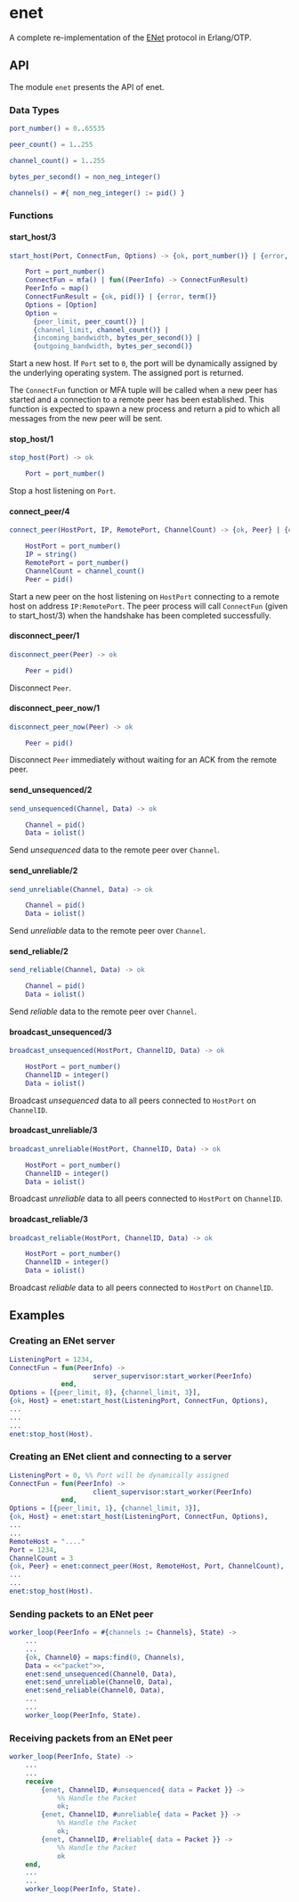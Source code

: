 # enet
A complete re-implementation of the [ENet](http://enet.bespin.org/) protocol in Erlang/OTP.

## API
The module `enet` presents the API of enet.

### Data Types
```erlang
port_number() = 0..65535

peer_count() = 1..255

channel_count() = 1..255

bytes_per_second() = non_neg_integer()

channels() = #{ non_neg_integer() := pid() }
```

### Functions

#### start_host/3
```erlang
start_host(Port, ConnectFun, Options) -> {ok, port_number()} | {error, term()}

    Port = port_number()
    ConnectFun = mfa() | fun((PeerInfo) -> ConnectFunResult)
    PeerInfo = map()
    ConnectFunResult = {ok, pid()} | {error, term()}
    Options = [Option]
    Option =
      {peer_limit, peer_count()} |
      {channel_limit, channel_count()} |
      {incoming_bandwidth, bytes_per_second()} |
      {outgoing_bandwidth, bytes_per_second()}
```
Start a new host. If `Port` set to `0`, the port will be dynamically assigned by the underlying operating system. The assigned port is returned.

The `ConnectFun` function or MFA tuple will be called when a new peer has started and a connection to a remote peer has been established. This function is expected to spawn a new process and return a pid to which all messages from the new peer will be sent.

#### stop_host/1
```erlang
stop_host(Port) -> ok

    Port = port_number()
```
Stop a host listening on `Port`.

#### connect_peer/4
```erlang
connect_peer(HostPort, IP, RemotePort, ChannelCount) -> {ok, Peer} | {error, atom()}

    HostPort = port_number()
    IP = string()
    RemotePort = port_number()
    ChannelCount = channel_count()
    Peer = pid()
```
Start a new peer on the host listening on `HostPort` connecting to a remote host on address `IP:RemotePort`. The peer process will call `ConnectFun` (given to start_host/3) when the handshake has been completed successfully.

#### disconnect_peer/1
```erlang
disconnect_peer(Peer) -> ok

    Peer = pid()
```
Disconnect `Peer`.

#### disconnect_peer_now/1
```erlang
disconnect_peer_now(Peer) -> ok

    Peer = pid()
```
Disconnect `Peer` immediately without waiting for an ACK from the remote peer.

#### send_unsequenced/2
```erlang
send_unsequenced(Channel, Data) -> ok

    Channel = pid()
    Data = iolist()
```
Send *unsequenced* data to the remote peer over `Channel`.

#### send_unreliable/2
```erlang
send_unreliable(Channel, Data) -> ok

    Channel = pid()
    Data = iolist()
```
Send *unreliable* data to the remote peer over `Channel`.

#### send_reliable/2
```erlang
send_reliable(Channel, Data) -> ok

    Channel = pid()
    Data = iolist()
```
Send *reliable* data to the remote peer over `Channel`.

#### broadcast_unsequenced/3
```erlang
broadcast_unsequenced(HostPort, ChannelID, Data) -> ok

    HostPort = port_number()
    ChannelID = integer()
    Data = iolist()
```
Broadcast *unsequenced* data to all peers connected to `HostPort` on `ChannelID`.

#### broadcast_unreliable/3
```erlang
broadcast_unreliable(HostPort, ChannelID, Data) -> ok

    HostPort = port_number()
    ChannelID = integer()
    Data = iolist()
```
Broadcast *unreliable* data to all peers connected to `HostPort` on `ChannelID`.

#### broadcast_reliable/3
```erlang
broadcast_reliable(HostPort, ChannelID, Data) -> ok

    HostPort = port_number()
    ChannelID = integer()
    Data = iolist()
```
Broadcast *reliable* data to all peers connected to `HostPort` on `ChannelID`.

## Examples
### Creating an ENet server
```erlang
ListeningPort = 1234,
ConnectFun = fun(PeerInfo) ->
                     server_supervisor:start_worker(PeerInfo)
             end,
Options = [{peer_limit, 8}, {channel_limit, 3}],
{ok, Host} = enet:start_host(ListeningPort, ConnectFun, Options),
...
...
...
enet:stop_host(Host).
```
### Creating an ENet client and connecting to a server
```erlang
ListeningPort = 0, %% Port will be dynamically assigned
ConnectFun = fun(PeerInfo) ->
                     client_supervisor:start_worker(PeerInfo)
             end,
Options = [{peer_limit, 1}, {channel_limit, 3}],
{ok, Host} = enet:start_host(ListeningPort, ConnectFun, Options),
...
...
RemoteHost = "...."
Port = 1234,
ChannelCount = 3
{ok, Peer} = enet:connect_peer(Host, RemoteHost, Port, ChannelCount),
...
...
enet:stop_host(Host).
```
### Sending packets to an ENet peer
```erlang
worker_loop(PeerInfo = #{channels := Channels}, State) ->
    ...
    ...
    {ok, Channel0} = maps:find(0, Channels),
    Data = <<"packet">>,
    enet:send_unsequenced(Channel0, Data),
    enet:send_unreliable(Channel0, Data),
    enet:send_reliable(Channel0, Data),
    ...
    ...
    worker_loop(PeerInfo, State).
```
### Receiving packets from an ENet peer
```erlang
worker_loop(PeerInfo, State) ->
    ...
    ...
    receive
        {enet, ChannelID, #unsequenced{ data = Packet }} ->
            %% Handle the Packet
            ok;
        {enet, ChannelID, #unreliable{ data = Packet }} ->
            %% Handle the Packet
            ok;
        {enet, ChannelID, #reliable{ data = Packet }} ->
            %% Handle the Packet
            ok
    end,
    ...
    ...
    worker_loop(PeerInfo, State).
```
